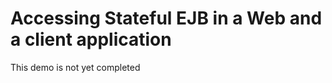 Accessing Stateful EJB in a Web and a client application
========================================================

This demo is not yet completed
